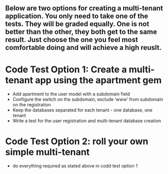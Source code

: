 ## Below are two options for creating a multi-tenant application.  You only need to take one of the tests. They will be graded equally. One is not better than the other, they both get to the same result. Just choose the one you feel most comfortable doing and will achieve a  high reuslt. 

# Code Test Option 1: Create a multi-tenant app using the apartment gem
* Add apartment to the user model with a subdomain field
* Configure the switch on the subdomain, exclude ‘www’ from subdomain on the registration
* Keep the databases separated for each tenant - one database, one tenant
* Write a test for the user registration and multi-tenant database creation

# Code Test Option 2: roll your own simple multi-tenant
* do everything required as stated above in codd test option 1
